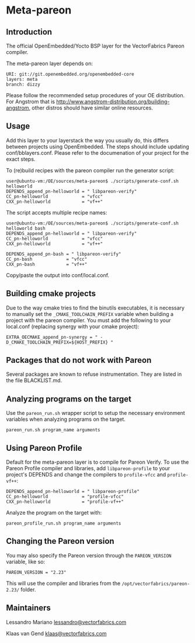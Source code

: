 Meta-pareon
================================

Introduction
-------------------------

The official OpenEmbedded/Yocto BSP layer for the VectorFabrics Pareon compiler.

The meta-pareon layer depends on:

    URI: git://git.openembedded.org/openembedded-core
    layers: meta
    branch: dizzy

Please follow the recommended setup procedures of your OE distribution. For Angstrom that is http://www.angstrom-distribution.org/building-angstrom, other distros should have similar online resources.


Usage
-------------------------

Add this layer to your layerstack the way you usually do, this differs between projects using OpenEmbedded. The steps should include updating conf/bblayers.conf. Please refer to the documenation of your project for the exact steps.

To (re)build recipes with the pareon compiler run the generator script:

    user@ubuntu-vm:/OE/sources/meta-pareon$ ./scripts/generate-conf.sh helloworld
    DEPENDS_append_pn-helloworld = " libpareon-verify"
    CC_pn-helloworld             = "vfcc"
    CXX_pn-helloworld            = "vf++"

The script accepts multiple recipe names:

    user@ubuntu-vm:/OE/sources/meta-pareon$ ./scripts/generate-conf.sh helloworld bash
    DEPENDS_append_pn-helloworld = " libpareon-verify"
    CC_pn-helloworld             = "vfcc"
    CXX_pn-helloworld            = "vf++"

    DEPENDS_append_pn-bash = " libpareon-verify"
    CC_pn-bash             = "vfcc"
    CXX_pn-bash            = "vf++"

Copy/paste the output into conf/local.conf.


Building cmake projects
-------------------------

Due to the way cmake tries to find the binutils executables, it is necessary to manually set the `_CMAKE_TOOLCHAIN_PREFIX` variable when building a project with the pareon compiler. You must add the following to your local.conf (replacing synergy with your cmake project):

    EXTRA_OECMAKE_append_pn-synergy = " -D_CMAKE_TOOLCHAIN_PREFIX=${HOST_PREFIX} "


Packages that do not work with Pareon
-------------------------

Several packages are known to refuse instrumentation. They are listed in the file BLACKLIST.md.


Analyzing programs on the target
-------------------------

Use the `pareon_run.sh` wrapper script to setup the necessary environment variables when analyzing programs on the target.

    pareon_run.sh program_name arguments


Using Pareon Profile
-------------------------

Default for the meta-pareon layer is to compile for Pareon Verify.
To use the Pareon Profile compiler and libraries, add `libpareon-profile` to your project's DEPENDS and change the compilers to `profile-vfcc` and `profile-vf++`:

    DEPENDS_append_pn-helloworld = " libpareon-profile"
    CC_pn-helloworld             = "profile-vfcc"
    CXX_pn-helloworld            = "profile-vf++"

Analyze the program on the target with:

    pareon_profile_run.sh program_name arguments


Changing the Pareon version
-------------------------

You may also specify the Pareon version through the `PAREON_VERSION` variable, like so:

    PAREON_VERSION = "2.23"

This will use the compiler and libraries from the `/opt/vectorfabrics/pareon-2.23/` folder.


Maintainers
-------------------------

Lessandro Mariano <lessandro@vectorfabrics.com>

Klaas van Gend <klaas@vectorfabrics.com>
